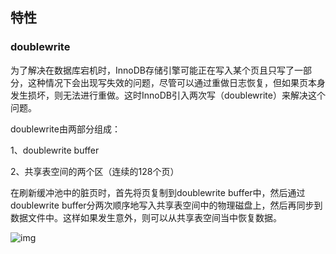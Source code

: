 ## 特性

### doublewrite

为了解决在数据库宕机时，InnoDB存储引擎可能正在写入某个页且只写了一部分，这种情况下会出现写失效的问题，尽管可以通过重做日志恢复，但如果页本身发生损坏，则无法进行重做。这时InnoDB引入两次写（doublewrite）来解决这个问题。

doublewrite由两部分组成：

1、doublewrite buffer

2、共享表空间的两个区（连续的128个页）

在刷新缓冲池中的脏页时，首先将页复制到doublewrite buffer中，然后通过doublewrite buffer分两次顺序地写入共享表空间中的物理磁盘上，然后再同步到数据文件中。这样如果发生意外，则可以从共享表空间当中恢复数据。

![img](https://static.dingtalk.com/media/lALPDe7sw0WVrR3NAhjNA5c_919_536.png_827x10000.jpg?bizType=report) 